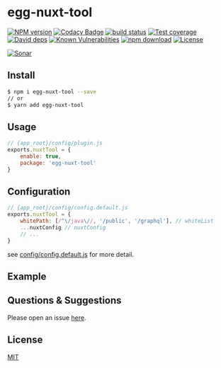 # egg-nuxt-tool

[![NPM version][npm-image]][npm-url]
[![Codacy Badge][codacy-image]][codacy-url]
[![build status][travis-image]][travis-url]
[![Test coverage][codecov-image]][codecov-url]
[![David deps][david-image]][david-url]
[![Known Vulnerabilities][snyk-image]][snyk-url]
[![npm download][download-image]][download-url]
[![License][license-image]][license-url]

[![Sonar][sonar-image]][sonar-url]

[npm-image]: https://img.shields.io/npm/v/egg-nuxt-tool.svg?style=flat-square
[npm-url]: https://npmjs.org/package/egg-nuxt-tool
[codacy-image]: https://app.codacy.com/project/badge/Grade/f70d4880e4ad4f40aa970eb9ee9d0696
[codacy-url]: https://www.codacy.com/gh/saqqdy/egg-nuxt-tool/dashboard?utm_source=github.com&utm_medium=referral&utm_content=saqqdy/egg-nuxt-tool&utm_campaign=Badge_Grade
[travis-image]: https://travis-ci.com/saqqdy/egg-nuxt-tool.svg?branch=master
[travis-url]: https://travis-ci.com/saqqdy/egg-nuxt-tool
[codecov-image]: https://img.shields.io/codecov/c/github/saqqdy/egg-nuxt-tool.svg?style=flat-square
[codecov-url]: https://codecov.io/github/saqqdy/egg-nuxt-tool?branch=master
[david-image]: https://img.shields.io/david/saqqdy/egg-nuxt-tool.svg?style=flat-square
[david-url]: https://david-dm.org/saqqdy/egg-nuxt-tool
[snyk-image]: https://snyk.io/test/npm/egg-nuxt-tool/badge.svg?style=flat-square
[snyk-url]: https://snyk.io/test/npm/egg-nuxt-tool
[download-image]: https://img.shields.io/npm/dm/egg-nuxt-tool.svg?style=flat-square
[download-url]: https://npmjs.org/package/egg-nuxt-tool
[license-image]: https://img.shields.io/badge/License-MIT-yellow.svg
[license-url]: LICENSE
[sonar-image]: https://sonarcloud.io/api/project_badges/quality_gate?project=saqqdy_egg-nuxt-tool
[sonar-url]: https://sonarcloud.io/dashboard?id=saqqdy_egg-nuxt-tool

<!--
Description here.
-->

## Install

```bash
$ npm i egg-nuxt-tool --save
// or
$ yarn add egg-nuxt-tool
```

## Usage

```js
// {app_root}/config/plugin.js
exports.nuxtTool = {
    enable: true,
    package: 'egg-nuxt-tool'
}
```

## Configuration

```js
// {app_root}/config/config.default.js
exports.nuxtTool = {
    whitePath: [/^\/java\//, '/public', '/graphql'], // whiteList
    ...nuxtConfig // nuxtConfig
    // ...
}
```

see [config/config.default.js](config/config.default.js) for more detail.

## Example

<!-- example here -->

## Questions & Suggestions

Please open an issue [here](https://github.com/eggjs/egg/issues).

## License

[MIT](LICENSE)
